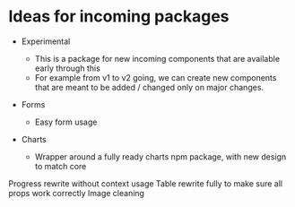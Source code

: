 # Ideas for incoming packages

- Experimental

  - This is a package for new incoming components that are available early through this
  - For example from v1 to v2 going, we can create new components that are meant to be added / changed only on major changes.

- Forms

  - Easy form usage

- Charts
  - Wrapper around a fully ready charts npm package, with new design to match core

Progress rewrite without context usage
Table rewrite fully to make sure all props work correctly
Image cleaning
